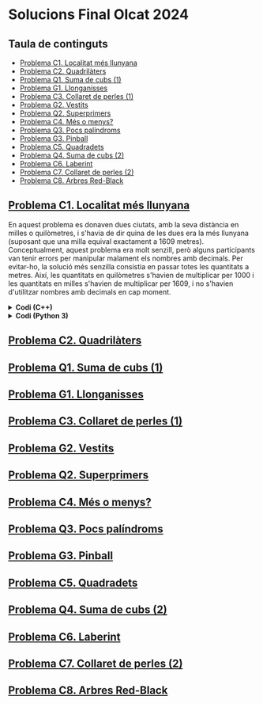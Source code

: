 # Solucions Final OIcat 2024

## Taula de continguts
* [Problema C1. Localitat més llunyana](#C1)
* [Problema C2. Quadrilàters](#C2)
* [Problema Q1. Suma de cubs (1)](#Q1)
* [Problema G1. Llonganisses](#G1)
* [Problema C3. Collaret de perles (1)](#C3)
* [Problema G2. Vestits](#G2)
* [Problema Q2. Superprimers](#Q2)
* [Problema C4. Més o menys?](#C4)
* [Problema Q3. Pocs palíndroms](#Q3)
* [Problema G3. Pinball](#G3)
* [Problema C5. Quadradets](#C5)
* [Problema Q4. Suma de cubs (2)](#Q4)
* [Problema C6. Laberint](#C6)
* [Problema C7. Collaret de perles (2)](#C7)
* [Problema C8. Arbres Red-Black](#C8)


## [Problema C1. Localitat més llunyana](https://jutge.org/problems/P37104_ca) <a name="C1"></a>

En aquest problema es donaven dues ciutats, amb la seva distància en milles o quilòmetres, i s'havia de dir quina de les dues era la més llunyana (suposant que una milla equival exactament a 1609 metres). Conceptualment, aquest problema era molt senzill, però alguns participants van tenir errors per manipular malament els nombres amb decimals. Per evitar-ho, la solució més senzilla consistia en passar totes les quantitats a metres. Així, les quantitats en quilòmetres s'havien de multiplicar per 1000 i les quantitats en milles s'havien de multiplicar per 1609, i no s'havien d'utilitzar nombres amb decimals en cap moment.  

<details>
  <summary><b>Codi (C++)</b></summary>

```cpp
#include<bits/stdc++.h>
using namespace std;

int main() {
  string nom1, nom2;
  int dist1, dist2;
  string unitat1, unitat2;
  cin >> nom1 >> dist1 >> unitat1;
  cin >> nom2 >> dist2 >> unitat2;
  
  if(unitat1 == "milles") 
    dist1 *= 1609;
  else 
    dist1 *= 1000;

  if(unitat2 == "milles") 
    dist2 *= 1609;
  else 
    dist2 *= 1000;

  if(dist1 > dist2) 
    cout << nom1 << endl;
  else 
    cout << nom2 << endl;
}
```
</details>

<details>
  <summary><b>Codi (Python 3)</b></summary>

```py
from easyinput import read

def Convert(a):
  if a[2] == "milles":
    a[1] *= 1609
  else:
    a[1] *= 1000


a = read(str, int, str)
b = read(str, int, str)
Convert(a)
Convert(b)
if a[1] > b[1]:
  print(a[0])
else:
  print(b[0])
```
</details>

## [Problema C2. Quadrilàters](https://jutge.org/problems/P67380_ca) <a name="C2"/>

## [Problema Q1. Suma de cubs (1)](https://jutge.org/problems/P43901_ca) <a name="Q1"/>

## [Problema G1. Llonganisses](https://jutge.org/problems/P55377_ca) <a name="G1"/>

## [Problema C3. Collaret de perles (1)](https://jutge.org/problems/P38607_ca) <a name="C3"/>

## [Problema G2. Vestits](https://jutge.org/problems/P15490_ca) <a name="G2"/>

## [Problema Q2. Superprimers](https://jutge.org/problems/P99345_ca) <a name="Q2"/>

## [Problema C4. Més o menys?](https://jutge.org/problems/P17499_ca) <a name="C4"/>

## [Problema Q3. Pocs palíndroms](https://jutge.org/problems/P97623_ca) <a name="Q3"/>

## [Problema G3. Pinball](https://jutge.org/problems/P94446_ca) <a name="G3"/>

## [Problema C5. Quadradets](https://jutge.org/problems/P76718_ca) <a name="C5"/>

## [Problema Q4. Suma de cubs (2)](https://jutge.org/problems/P52098_ca) <a name="Q4"/>

## [Problema C6. Laberint](https://jutge.org/problems/P34055_ca) <a name="C6"/>

## [Problema C7. Collaret de perles (2)](https://jutge.org/problems/P89236_ca) <a name="C7"/>

## [Problema C8. Arbres Red-Black](https://jutge.org/problems/P13747_ca) <a name="C8"/>



